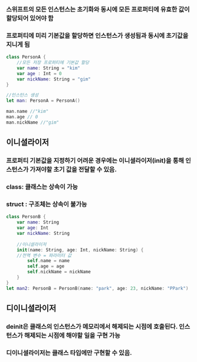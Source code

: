 ### 스위프트의 모든 인스턴스는 초기화와 동시에 모든 프로퍼티에 유효한 값이 할당되어 있어야 함
### 프로퍼티에 미리 기본값을 할당하면 인스턴스가 생성됨과 동시에 초기값을 지니게 됨

``` swift
class PersonA {
    //모든 저장 프로퍼티에 기본값 할당
    var name: String = "kim"
    var age : Int = 0
    var nickName: String = "gim"
}

//인스턴스 생성
let man: PersonA = PersonA()

man.name //"kim"
man.age // 0
man.nickName //"gim"
```

## 이니셜라이저
### 프로퍼티 기본값을 지정하기 어려운 경우에는 이니셜라이저(init)을 통해 인스턴스가 가져야할 초기 값을 전달할 수 있음.

### class: 클래스는 상속이 가능
### struct : 구조체는 상속이 불가능

``` swift
class PersonB {
    var name: String
    var age: Int
    var nickName: String
    
    //이니셜라이저
    init(name: String, age: Int, nickName: String) {
    //전역 변수 = 파라미터 값
        self.name = name
        self.age = age
        self.nickName = nickName
    }
}
let man2: PersonB = PersonB(name: "park", age: 23, nickName: "PPark")
```

## 디이니셜라이저
### deinit은 클래스의 인스턴스가 메모리에서 해제되는 시점에 호출된다. 인스턴스가 해제되는 시점에 해야할 일을 구현 가능
### 디이니셜라이저는 클래스 타입에만 구현할 수 있음.
